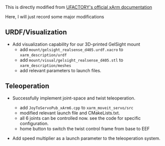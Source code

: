 This is directly modified from [UFACTORY's official xArm documentation](https://github.com/xArm-Developer/xarm_ros2/tree/humble)

Here, I will just record some major modifications

## URDF/Visualization
- Add visualization capability for our 3D-printed GelSight mount
    - add `mount/gelsight_realsense_d405.urdf.xacro` to `xarm_description/urdf`
    - add `mount/visual/gelsight_realsense_d405.stl` to `xarm_description/meshes`
    - add relevant parameters to launch files.

## Teleoperation 
- Successfully implement joint-space and twist teleoperation.
    - add `JoyToServoPub_xArm6.cpp` to `xarm_moveit_servo/src`
    - modified relevant launch file and CMakeLists.txt.
    - all 6 joints can be controlled now. see the code for specific configuration.
    - home button to switch the twist control frame from base to EEF

- Add speed multiplier as a launch parameter to the teleoperation system.